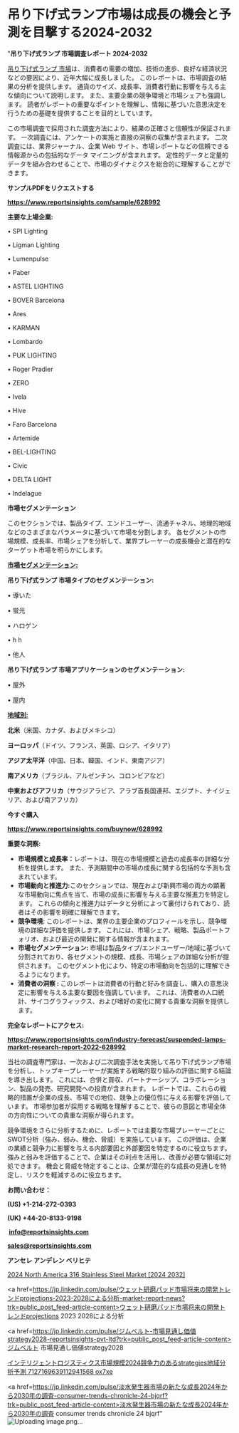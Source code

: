 # 吊り下げ式ランプ市場は成長の機会と予測を目撃する2024-2032

"<strong>吊り下げ式ランプ 市場調査レポート 2024-2032</strong>

<a href=https://www.reportsinsights.com/sample/628992>吊り下げ式ランプ 市場</a>は、消費者の需要の増加、技術の進歩、良好な経済状況などの要因により、近年大幅に成長しました。 このレポートは、市場調査の結果の分析を提供します。 通貨のサイズ、成長率、消費者行動に影響を与える主な傾向について説明します。 また、主要企業の競争環境と市場シェアも強調します。 読者がレポートの重要なポイントを理解し、情報に基づいた意思決定を行うための基礎を提供することを目的としています。

この市場調査で採用された調査方法により、結果の正確さと信頼性が保証されます。 一次調査には、アンケートの実施と直接の洞察の収集が含まれます。 二次調査には、業界ジャーナル、企業 Web サイト、市場レポートなどの信頼できる情報源からの包括的なデータ マイニングが含まれます。 定性的データと定量的データを組み合わせることで、市場のダイナミクスを総合的に理解することができます。

<strong><b>サンプルPDFをリクエストする</b></strong>

<a href=https://www.reportsinsights.com/sample/628992><strong><u>https://www.reportsinsights.com/sample/628992</u></strong></a>

<strong>主要な上場企業:</strong>

• SPI Lighting

• Ligman Lighting

• Lumenpulse

• Paber

• ASTEL LIGHTING

• BOVER Barcelona

• Ares

• KARMAN

• Lombardo

• PUK LIGHTING

• Roger Pradier

• ZERO

• Ivela

• Hive

• Faro Barcelona

• Artemide

• BEL-LIGHTING

• Civic

• DELTA LIGHT

• Indelague

<strong>市場セグメンテーション</strong>

このセクションでは、製品タイプ、エンドユーザー、流通チャネル、地理的地域などのさまざまなパラメータに基づいて市場を分割します。 各セグメントの市場規模、成長率、市場シェアを分析して、業界プレーヤーの成長機会と潜在的なターゲット市場を明らかにします。

<strong><u>市場セグメンテーション</u></strong><strong><u>:</u></strong>

<strong>吊り下げ式ランプ 市場タイプのセグメンテーション:</strong>

• 導いた

• 蛍光

• ハロゲン

• h h

• 他人

<strong>吊り下げ式ランプ 市場アプリケーションのセグメンテーション:</strong>

• 屋外

• 屋内

<strong><u>地域別</u></strong><strong><u>:</u></strong>

<strong>北米</strong>（米国、カナダ、およびメキシコ）

<strong>ヨーロッパ</strong>（ドイツ、フランス、英国、ロシア、イタリア）

<strong>アジア太平洋</strong>（中国、日本、韓国、インド、東南アジア）

<strong>南アメリカ</strong>（ブラジル、アルゼンチン、コロンビアなど）

<strong>中東およびアフリカ</strong>（サウジアラビア、アラブ首長国連邦、エジプト、ナイジェリア、および南アフリカ）

<strong>今すぐ購入</strong>

<a href=https://www.reportsinsights.com/buynow/628992><strong><u>https://www.reportsinsights.com/buynow/628992</u></strong></a>

<strong>重要な洞察:</strong>
<ul>
  <li><strong>市場規模と成長率：</strong>レポートは、現在の市場規模と過去の成長率の詳細な分析を提供します。 また、予測期間中の市場の成長に関する包括的な予測も含まれています。</li>
  <li><strong>市場動向と推進力:</strong>このセクションでは、現在および新興市場の両方の顕著な市場動向に焦点を当て、市場の成長に影響を与える主要な推進力を特定します。 これらの傾向と推進力はデータと分析によって裏付けられており、読者はその影響を明確に理解できます。</li>
  <li><strong>競争環境</strong>: このレポートは、業界の主要企業のプロフィールを示し、競争環境の詳細な評価を提供します。 これには、市場シェア、戦略、製品ポートフォリオ、および最近の開発に関する情報が含まれます。</li>
  <li><strong>市場セグメンテーション: </strong>市場は製品タイプ/エンドユーザー/地域に基づいて分割されており、各セグメントの規模、成長、市場シェアの詳細な分析が提供されます。 このセグメント化により、特定の市場動向を包括的に理解できるようになります。</li>
  <li><strong>消費者の洞察 : </strong>このレポートは消費者の行動と好みを調査し、購入の意思決定に影響を与える主要な要因を強調しています。 これは、消費者の人口統計、サイコグラフィックス、および嗜好の変化に関する貴重な洞察を提供します。</li>
</ul>
<strong>完全なレポートにアクセス:</strong>

<a href=https://www.reportsinsights.com/industry-forecast/suspended-lamps-market-research-report-2022-628992><strong><u><b>https://www.reportsinsights.com/industry-forecast/suspended-lamps-market-research-report-2022-628992</b></u></strong></a>

当社の調査専門家は、一次および二次調査手法を実施して吊り下げ式ランプ市場を分析し、トップキープレーヤーが実施する戦略的取り組みの評価に関する結論を導き出します。 これには、合併と買収、パートナーシップ、コラボレーション、製品の発売、研究開発への投資が含まれます。 レポートでは、これらの戦略的措置が企業の成長、市場での地位、競争上の優位性に与える影響を評価しています。 市場参加者が採用する戦略を理解することで、彼らの意図と市場全体の方向性についての貴重な洞察が得られます。

競争環境をさらに分析するために、レポートでは主要な市場プレーヤーごとにSWOT分析（強み、弱み、機会、脅威）を実施しています。 この評価は、企業の業績と競争力に影響を与える内部要因と外部要因を特定するのに役立ちます。 強みと弱みを評価することで、企業はその利点を活用し、改善が必要な領域に対処できます。 機会と脅威を特定することは、企業が潜在的な成長の見通しを特定し、リスクを軽減するのに役立ちます。

<strong>お問い合わせ：</strong>

<strong>(US) +1-214-272-0393</strong>

<strong>(UK) +44-20-8133-9198</strong>

<strong> </strong><a href=info@reportsinsights.com><strong><u>info@reportsinsights.com</u></strong></a>

<a href=sales@reportsinsights.com><strong><u>sales@reportsinsights.com</u></strong></a>

<strong>アンセレ アンデレン ベリヒテ</strong>

<a href=https://www.linkedin.com/pulse/2024-north-america-316-stainless-steel-market-rd03f/>2024 North America 316 Stainless Steel Market [2024 2032]</a>

<a href=https://jp.linkedin.com/pulse/ウェット研磨パッド市場将来の開発トレンドprojections-2023-2028による分析-market-report-news?trk=public_post_feed-article-content>ウェット研磨パッド市場将来の開発トレンドprojections 2023 2028による分析</a>

<a href=https://jp.linkedin.com/pulse/ジムベルト-市場見通し価値strategy2028-reportsinsights-pvt-ltd?trk=public_post_feed-article-content>ジムベルト 市場見通し価値strategy2028</a>

<a href=https://www.linkedin.com/pulse/インテリジェントロジスティクス市場規模2024競争力のあるstrategies地域分析予測-7127169639112941568-ox7xe/>インテリジェントロジスティクス市場規模2024競争力のあるstrategies地域分析予測 7127169639112941568 ox7xe</a>

<a href=https://jp.linkedin.com/pulse/淡水発生器市場の新たな成長2024年から2030年の調査-consumer-trends-chronicle-24-bjqrf?trk=public_post_feed-article-content>淡水発生器市場の新たな成長2024年から2030年の調査 consumer trends chronicle 24 bjqrf</a>"
![Uploading image.png…]()
